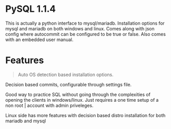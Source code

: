 # PySQL 1.1.4
This is actually a python interface to mysql/mariadb. Installation options for mysql and mariadb on both windows and linux. Comes along with json config where autocommit can be configured to be true or false. Also comes with an embedded user manual.

# Features
 >Auto OS detection based installation options.
 
 Decision based commits, configurable through settings file.
 
 
 Good way to practice SQL without going through the complexities of opening the clients in windows/linux. Just requires a one time setup of a non root       |         account with admin priveleges.
 
 
 Linux side has more features with decision based distro installation for both mariadb and mysql
 
